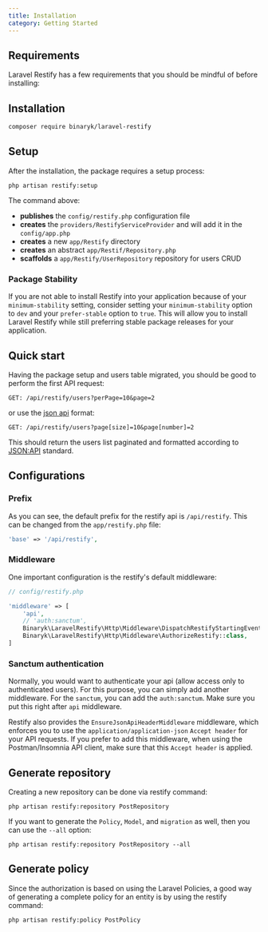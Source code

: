 ```yaml
---
title: Installation
category: Getting Started
---
```


## Requirements



Laravel Restify has a few requirements that you should be mindful of before installing:

<list :items="[
  'PHP >= 8.0',
  'Laravel Framework >= 8.0 for Restify <= 6.x',
  'Laravel Framework >= 9.0 for Restify >= 7.x'
]">
</list>

## Installation

```bash
composer require binaryk/laravel-restify
```

## Setup

After the installation, the package requires a setup process:

```shell script
php artisan restify:setup
```

The command above:

- **publishes** the `config/restify.php` configuration file
- **creates** the `providers/RestifyServiceProvider` and will add it in the `config/app.php`
- **creates** a new `app/Restify` directory
- **creates** an abstract `app/Restif/Repository.php`
- **scaffolds** a `app/Restify/UserRepository` repository for users CRUD

### Package Stability

<alert>

If you are not able to install Restify into your application because of your `minimum-stability` setting, consider
setting your `minimum-stability` option to `dev` and your `prefer-stable` option to `true`. This will allow you to
install Laravel Restify while still preferring stable package releases for your application.

</alert>

## Quick start

Having the package setup and users table migrated, you should be good to perform the first API request:

```http request
GET: /api/restify/users?perPage=10&page=2
```

or use the [json api](https://jsonapi.org/profiles/ethanresnick/cursor-pagination/#auto-id-pagesize) format:

```http request
GET: /api/restify/users?page[size]=10&page[number]=2
```

This should return the users list paginated and formatted according to [JSON:API](https://jsonapi.org/format/) standard.

## Configurations

### Prefix

As you can see, the default prefix for the restify api is `/api/restify`. This can be changed from the `app/restify.php`
file:

```php
'base' => '/api/restify',
```

### Middleware

One important configuration is the restify's default middleware:

```php
// config/restify.php

'middleware' => [
    'api',
    // 'auth:sanctum',
    Binaryk\LaravelRestify\Http\Middleware\DispatchRestifyStartingEvent::class,
    Binaryk\LaravelRestify\Http\Middleware\AuthorizeRestify::class,
]
```

### Sanctum authentication

Normally, you would want to authenticate your api (allow access only to authenticated users). For this purpose, you can simply add another middleware. For the `sanctum`, you can add the `auth:sanctum`. Make sure you put this right after `api` middleware.

Restify also provides the `EnsureJsonApiHeaderMiddleware` middleware, which enforces you to use the `application/application-json` `Accept header` for your API requests. If you prefer to add this middleware, when using the Postman/Insomnia API client, make sure that this `Accept header` is applied.

## Generate repository

Creating a new repository can be done via restify command:

```shell script
php artisan restify:repository PostRepository
```

If you want to generate the `Policy`, `Model`, and `migration` as well, then you can use the `--all` option:

```shell script
php artisan restify:repository PostRepository --all
```

## Generate policy

Since the authorization is based on using the Laravel Policies, a good way of generating a complete policy for an entity is by
using the restify command:

```shell script
php artisan restify:policy PostPolicy
```
